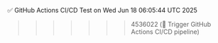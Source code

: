 ✅ GitHub Actions CI/CD Test on Wed Jun 18 06:05:44 UTC 2025
>>>>>>> 4536022 (🧪 Trigger GitHub Actions CI/CD pipeline)

